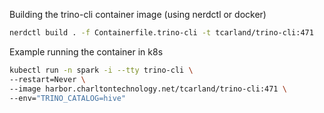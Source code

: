 
Building the trino-cli container image (using nerdctl or docker)
```sh
nerdctl build . -f Containerfile.trino-cli -t tcarland/trino-cli:471
```

Example running the container in k8s
```sh
kubectl run -n spark -i --tty trino-cli \
--restart=Never \
--image harbor.charltontechnology.net/tcarland/trino-cli:471 \
--env="TRINO_CATALOG=hive"
```

